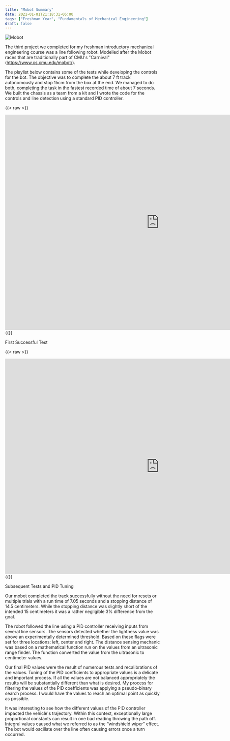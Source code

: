 ```yaml
---
title: "Mobot Summary"
date: 2021-01-01T21:18:31-06:00
tags: ["Freshman Year", "Fundamentals of Mechanical Engineering"]
draft: false
---
```



![Mobot](/assets/Mobot1.jpeg)

The third project we completed for my freshman introductory mechanical engineering course was a line following robot. Modelled after the Mobot races that are traditionally part of CMU's "Carnival" (https://www.cs.cmu.edu/mobot/).

The playlist below contains some of the tests while developing the controls for the bot. The objective was to complete the about 7 ft track autonomously and stop 15cm from the box at the end. We managed to do both, completing the task in the fastest recorded time of about 7 seconds. We built the chassis as a team from a kit and I wrote the code for the controls and line detection using a standard PID controller.

{{< raw >}}
<iframe width="1000" height="700" src="https://www.youtube.com/embed/osZakGMkFQ4" frameborder="0" allow="accelerometer; autoplay; clipboard-write; encrypted-media; gyroscope; picture-in-picture" allowfullscreen></iframe>
{{</ raw >}}

First Successful Test

{{< raw >}}
<iframe width="1000" height="700" src="https://www.youtube.com/embed/Lt6a51pSibA?list=PLHdvgIthuYahr6zz2Gn5ZU_BojIdQtrPz" frameborder="0" allow="accelerometer; autoplay; clipboard-write; encrypted-media; gyroscope; picture-in-picture" allowfullscreen></iframe>
{{</ raw >}}

Subsequent Tests and PID Tuning

Our mobot completed the track successfully without the need for resets or multiple trials with a run time of 7.05 seconds and a stopping distance of 14.5 centimeters. While the stopping distance was slightly short of the intended 15 centimeters it was a rather negligible 3% difference from the goal.

The robot followed the line using a PID controller receiving inputs from several line sensors. The sensors detected whether the lightness value was above an experimentally determined threshold. Based on these flags were set for three locations: left, center and right. The distance sensing mechanic was based on a mathematical function run on the values from an ultrasonic range finder. The function converted the value from the ultrasonic to centimeter values.

Our final PID values were the result of numerous tests and recalibrations of the values. Tuning of the PID coefficients to appropriate values is a delicate and important process. If all the values are not balanced appropriately the results will be substantially different than what is desired. My process for filtering the values of the PID coefficients was applying a pseudo-binary search process. I would have the values to reach an optimal point as quickly as possible.

It was interesting to see how the different values of the PID controller impacted the vehicle's trajectory. Within this context, exceptionally large proportional constants can result in one bad reading throwing the path off. Integral values caused what we referred to as the “windshield wiper” effect. The bot would oscillate over the line often causing errors once a turn occurred.